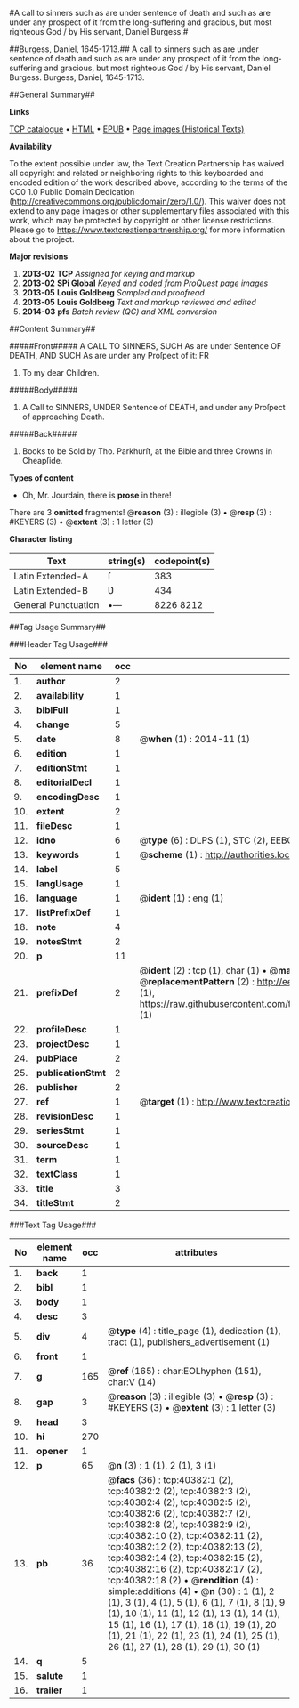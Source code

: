 #A call to sinners such as are under sentence of death and such as are under any prospect of it from the long-suffering and gracious, but most righteous God / by His servant, Daniel Burgess.#

##Burgess, Daniel, 1645-1713.##
A call to sinners such as are under sentence of death and such as are under any prospect of it from the long-suffering and gracious, but most righteous God / by His servant, Daniel Burgess.
Burgess, Daniel, 1645-1713.

##General Summary##

**Links**

[TCP catalogue](http://www.ota.ox.ac.uk/tcp/)  • 
[HTML](http://tei.it.ox.ac.uk/tcp/Texts-HTML/free/A30/A30270.html)  • 
[EPUB](http://tei.it.ox.ac.uk/tcp/Texts-EPUB/free/A30/A30270.epub) • 
[Page images (Historical Texts)](https://historicaltexts.jisc.ac.uk/eebo-07915334e)

**Availability**

To the extent possible under law, the Text Creation Partnership has waived all copyright and related or neighboring rights to this keyboarded and encoded edition of the work described above, according to the terms of the CC0 1.0 Public Domain Dedication (http://creativecommons.org/publicdomain/zero/1.0/). This waiver does not extend to any page images or other supplementary files associated with this work, which may be protected by copyright or other license restrictions. Please go to https://www.textcreationpartnership.org/ for more information about the project.

**Major revisions**

1. __2013-02__ __TCP__ *Assigned for keying and markup*
1. __2013-02__ __SPi Global__ *Keyed and coded from ProQuest page images*
1. __2013-05__ __Louis Goldberg__ *Sampled and proofread*
1. __2013-05__ __Louis Goldberg__ *Text and markup reviewed and edited*
1. __2014-03__ __pfs__ *Batch review (QC) and XML conversion*

##Content Summary##

#####Front#####
A CALL TO SINNERS, SUCH As are under Sentence OF DEATH, AND SUCH As are under any Proſpect of it: FR
1. To my dear Children.

#####Body#####

1. A Call to SINNERS, UNDER Sentence of DEATH, and under any Proſpect of approaching Death.

#####Back#####

1. Books to be Sold by Tho. Parkhurſt, at the Bible and three Crowns in Cheapſide.

**Types of content**

  * Oh, Mr. Jourdain, there is **prose** in there!

There are 3 **omitted** fragments! 
 @__reason__ (3) : illegible (3)  •  @__resp__ (3) : #KEYERS (3)  •  @__extent__ (3) : 1 letter (3)

**Character listing**


|Text|string(s)|codepoint(s)|
|---|---|---|
|Latin Extended-A|ſ|383|
|Latin Extended-B|Ʋ|434|
|General Punctuation|•—|8226 8212|

##Tag Usage Summary##

###Header Tag Usage###

|No|element name|occ|attributes|
|---|---|---|---|
|1.|__author__|2||
|2.|__availability__|1||
|3.|__biblFull__|1||
|4.|__change__|5||
|5.|__date__|8| @__when__ (1) : 2014-11 (1)|
|6.|__edition__|1||
|7.|__editionStmt__|1||
|8.|__editorialDecl__|1||
|9.|__encodingDesc__|1||
|10.|__extent__|2||
|11.|__fileDesc__|1||
|12.|__idno__|6| @__type__ (6) : DLPS (1), STC (2), EEBO-CITATION (1), OCLC (1), VID (1)|
|13.|__keywords__|1| @__scheme__ (1) : http://authorities.loc.gov/ (1)|
|14.|__label__|5||
|15.|__langUsage__|1||
|16.|__language__|1| @__ident__ (1) : eng (1)|
|17.|__listPrefixDef__|1||
|18.|__note__|4||
|19.|__notesStmt__|2||
|20.|__p__|11||
|21.|__prefixDef__|2| @__ident__ (2) : tcp (1), char (1)  •  @__matchPattern__ (2) : ([0-9\-]+):([0-9IVX]+) (1), (.+) (1)  •  @__replacementPattern__ (2) : http://eebo.chadwyck.com/downloadtiff?vid=$1&page=$2 (1), https://raw.githubusercontent.com/textcreationpartnership/Texts/master/tcpchars.xml#$1 (1)|
|22.|__profileDesc__|1||
|23.|__projectDesc__|1||
|24.|__pubPlace__|2||
|25.|__publicationStmt__|2||
|26.|__publisher__|2||
|27.|__ref__|1| @__target__ (1) : http://www.textcreationpartnership.org/docs/. (1)|
|28.|__revisionDesc__|1||
|29.|__seriesStmt__|1||
|30.|__sourceDesc__|1||
|31.|__term__|1||
|32.|__textClass__|1||
|33.|__title__|3||
|34.|__titleStmt__|2||


###Text Tag Usage###

|No|element name|occ|attributes|
|---|---|---|---|
|1.|__back__|1||
|2.|__bibl__|1||
|3.|__body__|1||
|4.|__desc__|3||
|5.|__div__|4| @__type__ (4) : title_page (1), dedication (1), tract (1), publishers_advertisement (1)|
|6.|__front__|1||
|7.|__g__|165| @__ref__ (165) : char:EOLhyphen (151), char:V (14)|
|8.|__gap__|3| @__reason__ (3) : illegible (3)  •  @__resp__ (3) : #KEYERS (3)  •  @__extent__ (3) : 1 letter (3)|
|9.|__head__|3||
|10.|__hi__|270||
|11.|__opener__|1||
|12.|__p__|65| @__n__ (3) : 1 (1), 2 (1), 3 (1)|
|13.|__pb__|36| @__facs__ (36) : tcp:40382:1 (2), tcp:40382:2 (2), tcp:40382:3 (2), tcp:40382:4 (2), tcp:40382:5 (2), tcp:40382:6 (2), tcp:40382:7 (2), tcp:40382:8 (2), tcp:40382:9 (2), tcp:40382:10 (2), tcp:40382:11 (2), tcp:40382:12 (2), tcp:40382:13 (2), tcp:40382:14 (2), tcp:40382:15 (2), tcp:40382:16 (2), tcp:40382:17 (2), tcp:40382:18 (2)  •  @__rendition__ (4) : simple:additions (4)  •  @__n__ (30) : 1 (1), 2 (1), 3 (1), 4 (1), 5 (1), 6 (1), 7 (1), 8 (1), 9 (1), 10 (1), 11 (1), 12 (1), 13 (1), 14 (1), 15 (1), 16 (1), 17 (1), 18 (1), 19 (1), 20 (1), 21 (1), 22 (1), 23 (1), 24 (1), 25 (1), 26 (1), 27 (1), 28 (1), 29 (1), 30 (1)|
|14.|__q__|5||
|15.|__salute__|1||
|16.|__trailer__|1||
